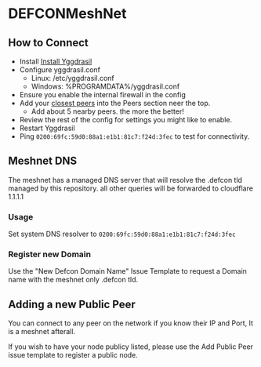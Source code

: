 # DEFCONMeshNet
## How to Connect
- Install [Install Yggdrasil](https://yggdrasil-network.github.io/installation.html)
- Configure yggdrasil.conf
  - Linux: /etc/yggdrasil.conf
  - Windows: %PROGRAMDATA%/yggdrasil.conf
- Ensure you enable the internal firewall in the config
- Add your [closest peers](https://github.com/DEFCONMeshNet/DEFCONMeshNet/blob/master/publicnodes.csv) into the Peers section neer the top.
  - Add about 5 nearby peers. the more the better!
- Review the rest of the config for settings you might like to enable.
- Restart Yggdrasil
- Ping ```0200:69fc:59d0:88a1:e1b1:81c7:f24d:3fec``` to test for connectivity.
## Meshnet DNS
The meshnet has a managed DNS server that will resolve the .defcon tld managed by this repository. all other queries will be forwarded to cloudflare 1.1.1.1

### Usage
Set system DNS resolver to ```0200:69fc:59d0:88a1:e1b1:81c7:f24d:3fec```

### Register new Domain
Use the "New Defcon Domain Name" Issue Template to request a Domain name with the meshnet only .defcon tld.

## Adding a new Public Peer
You can connect to any peer on the network if you know their IP and Port, It is a meshnet afterall.

If you wish to have your node publicy listed, please use the Add Public Peer issue template to register a public node.
